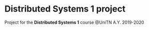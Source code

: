 # Distributed Systems 1 project
Project for the **Distributed Systems 1** course @UniTN A.Y. 2019-2020
